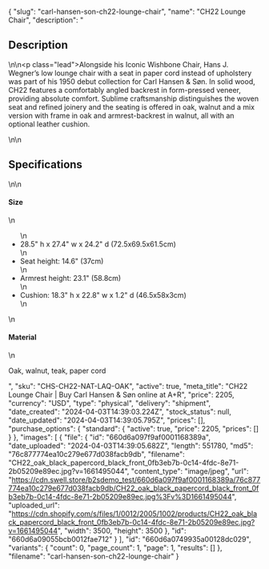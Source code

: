 {
  "slug": "carl-hansen-son-ch22-lounge-chair",
  "name": "CH22 Lounge Chair",
  "description": "<h2>Description</h2>\n<!-- split -->\n<p class=\"lead\">Alongside his Iconic Wishbone Chair, Hans J. Wegner’s low lounge chair with a seat in paper cord instead of upholstery was part of his 1950 debut collection for Carl Hansen &amp; Søn. In solid wood, CH22 features a comfortably angled backrest in form-pressed veneer, providing absolute comfort. Sublime craftsmanship distinguishes the woven seat and refined joinery and the seating is offered in oak, walnut and a mix version with frame in oak and armrest-backrest in walnut, all with an optional leather cushion.</p>\n<!-- split -->\n<h2>Specifications</h2>\n<!-- split -->\n<h4>Size</h4>\n<ul>\n<li>28.5\" h x 27.4\" w x 24.2\" d (72.5x69.5x61.5cm)</li>\n<li>Seat height: 14.6\" (37cm)</li>\n<li>Armrest height: 23.1\" (58.8cm)</li>\n<li>Cushion: 18.3\" h x 22.8\" w x 1.2\" d (46.5x58x3cm)</li>\n</ul>\n<h4>Material</h4>\n<p>Oak, walnut, teak, paper cord</p>",
  "sku": "CHS-CH22-NAT-LAQ-OAK",
  "active": true,
  "meta_title": "CH22 Lounge Chair | Buy Carl Hansen & Søn online at A+R",
  "price": 2205,
  "currency": "USD",
  "type": "physical",
  "delivery": "shipment",
  "date_created": "2024-04-03T14:39:03.224Z",
  "stock_status": null,
  "date_updated": "2024-04-03T14:39:05.795Z",
  "prices": [],
  "purchase_options": {
    "standard": {
      "active": true,
      "price": 2205,
      "prices": []
    }
  },
  "images": [
    {
      "file": {
        "id": "660d6a097f9af0001168389a",
        "date_uploaded": "2024-04-03T14:39:05.682Z",
        "length": 551780,
        "md5": "76c877774ea10c279e677d038facb9db",
        "filename": "CH22_oak_black_papercord_black_front_0fb3eb7b-0c14-4fdc-8e71-2b05209e89ec.jpg?v=1661495044",
        "content_type": "image/jpeg",
        "url": "https://cdn.swell.store/b2sdemo_test/660d6a097f9af0001168389a/76c877774ea10c279e677d038facb9db/CH22_oak_black_papercord_black_front_0fb3eb7b-0c14-4fdc-8e71-2b05209e89ec.jpg%3Fv%3D1661495044",
        "uploaded_url": "https://cdn.shopify.com/s/files/1/0012/2005/1002/products/CH22_oak_black_papercord_black_front_0fb3eb7b-0c14-4fdc-8e71-2b05209e89ec.jpg?v=1661495044",
        "width": 3500,
        "height": 3500
      },
      "id": "660d6a09055bcb0012fae712"
    }
  ],
  "id": "660d6a0749935a00128dc029",
  "variants": {
    "count": 0,
    "page_count": 1,
    "page": 1,
    "results": []
  },
  "filename": "carl-hansen-son-ch22-lounge-chair"
}